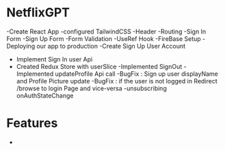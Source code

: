 # NetflixGPT 

-Create React App
-configured TailwindCSS
-Header
-Routing
-Sign In Form 
-Sign Up Form
-Form Validation
-UseRef Hook
-FireBase Setup
-Deploying our app to production
-Create Sign Up User Account 
- Implement Sign In user Api
- Created Redux Store with userSlice
-Implemented SignOut
-Implemented updateProfile Api call
-BugFix : Sign up user displayName and Profile Picture update
-BugFix : if the user is not logged in Redirect /browse to login Page and vice-versa
-unsubscribing onAuthStateChange


# Features

-